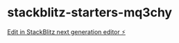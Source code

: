 # stackblitz-starters-mq3chy

[Edit in StackBlitz next generation editor ⚡️](https://stackblitz.com/~/github.com/bangasho83/stackblitz-starters-mq3chy)